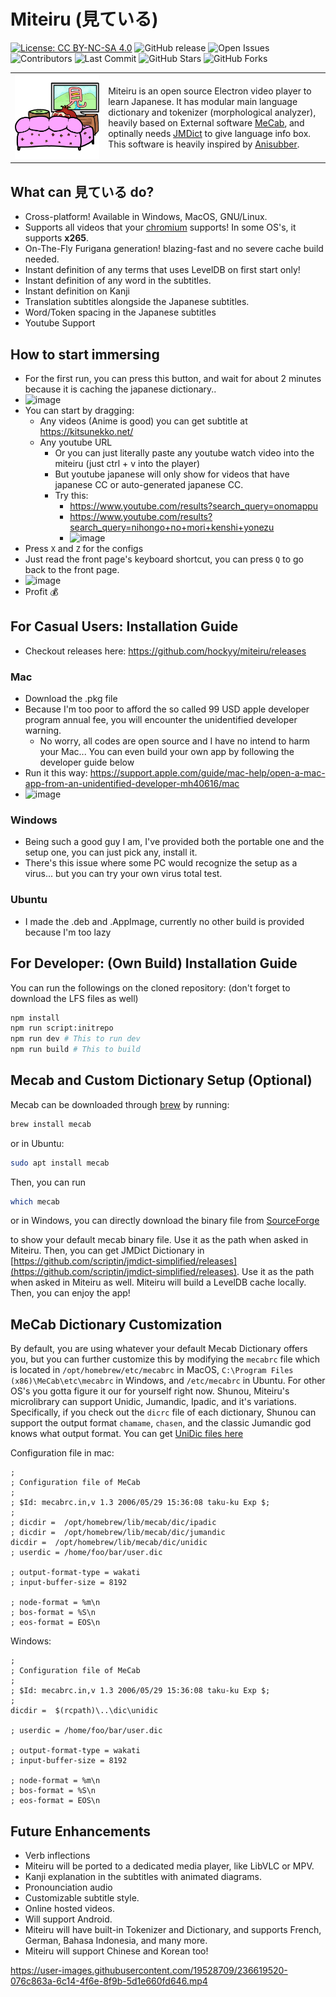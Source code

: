 # Miteiru (見ている)
[![License: CC BY-NC-SA 4.0](https://img.shields.io/badge/License-CC%20BY--NC--SA%204.0-blue.svg)](https://creativecommons.org/licenses/by-nc-sa/4.0/)
![GitHub release](https://img.shields.io/github/release/hockyy/miteiru.svg?color=purple)
![Open Issues](https://img.shields.io/github/issues/hockyy/miteiru?color=green)
![Contributors](https://img.shields.io/github/contributors/hockyy/miteiru)
![Last Commit](https://img.shields.io/github/last-commit/hockyy/miteiru)
![GitHub Stars](https://img.shields.io/github/stars/hockyy/miteiru.svg?color=yellow)
![GitHub Forks](https://img.shields.io/github/forks/hockyy/miteiru.svg)

<table style="border: none;">
  <tr>
    <td><img src="renderer/public/images/logo.png" alt="Miteiru Logo" /></td>
    <td> Miteiru is an open source Electron video player to learn Japanese. It has modular main language dictionary and tokenizer (morphological analyzer), heavily based on External software <a href="https://taku910.github.io/mecab/">MeCab</a>, and optinally needs <a href="https://github.com/scriptin/jmdict-simplified">JMDict</a> to give language info box. This software is heavily inspired by <a href="https://ookii-tsuki.github.io/Anisubber/">Anisubber</a>. </td>
  </tr>
</table>

## What can 見ている do?

- Cross-platform! Available in Windows, MacOS, GNU/Linux.
- Supports all videos that your [chromium](https://www.chromium.org/audio-video/) supports! In some OS's, it supports **x265**.
- On-The-Fly Furigana generation! blazing-fast and no severe cache build needed.
- Instant definition of any terms that uses LevelDB on first start only!
- Instant definition of any word in the subtitles.
- Instant definition on Kanji
- Translation subtitles alongside the Japanese subtitles.
- Word/Token spacing in the Japanese subtitles
- Youtube Support

## How to start immersing

- For the first run, you can press this button, and wait for about 2 minutes because it is caching the japanese dictionary..
- ![image](https://github.com/hockyy/miteiru/assets/19528709/023e464d-ee80-4ddd-9a06-03d525e11e59)
- You can start by dragging:
  - Any videos (Anime is good) you can get subtitle at https://kitsunekko.net/
  - Any youtube URL
    - Or you can just literally paste any youtube watch video into the miteiru (just ctrl + v into the player)
    - But youtube japanese will only show for videos that have japanese CC or auto-generated japanese CC.
    - Try this:
      - https://www.youtube.com/results?search_query=onomappu
      - https://www.youtube.com/results?search_query=nihongo+no+mori+kenshi+yonezu
      - ![image](https://github.com/hockyy/miteiru/assets/19528709/b97c3ef1-18ee-40d4-a0ab-ff7d9de81d66)
- Press `X` and `Z` for the configs
- Just read the front page's keyboard shortcut, you can press `Q` to go back to the front page.
- ![image](https://github.com/hockyy/miteiru/assets/19528709/46cd3065-29cf-4d0a-957b-62ef28386693)
- Profit 💰



## For Casual Users: Installation Guide

- Checkout releases here: https://github.com/hockyy/miteiru/releases

### Mac

- Download the .pkg file
- Because I'm too poor to afford the so called 99 USD apple developer program annual fee, you will encounter the unidentified developer warning.
  - No worry, all codes are open source and I have no intend to harm your Mac... You can even build your own app by following the developer guide below
- Run it this way: https://support.apple.com/guide/mac-help/open-a-mac-app-from-an-unidentified-developer-mh40616/mac
- ![image](https://github.com/hockyy/miteiru/assets/19528709/a440a119-49cf-45f1-8c42-93289d20e01e)

### Windows

- Being such a good guy I am, I've provided both the portable one and the setup one, you can just pick any, install it.
- There's this issue where some PC would recognize the setup as a virus... but you can try your own virus total test.

### Ubuntu

- I made the .deb and .AppImage, currently no other build is provided because I'm too lazy

## For Developer: (Own Build) Installation Guide

You can run the followings on the cloned repository: (don't forget to download the LFS files as well)

```bash
npm install
npm run script:initrepo
npm run dev # This to run dev
npm run build # This to build
```

## Mecab and Custom Dictionary Setup (Optional)

Mecab can be downloaded through [brew](https://brew.sh/) by running:

```bash
brew install mecab
```

or in Ubuntu:

```bash
sudo apt install mecab
```

Then, you can run

```bash
which mecab
```

or in Windows, you can directly download the binary file from [SourceForge](https://sourceforge.net/projects/mecab/)

to show your default mecab binary file. Use it as the path when asked in Miteiru. Then, you can get JMDict Dictionary in [https://github.com/scriptin/jmdict-simplified/releases](https://github.com/scriptin/jmdict-simplified/releases). Use it as the path when asked in Miteiru as well. Miteiru will build a LevelDB cache locally. Then, you can enjoy the app!

## MeCab Dictionary Customization

By default, you are using whatever your default Mecab Dictionary offers you, but you can further customize this by modifying the `mecabrc` file which is located in `/opt/homebrew/etc/mecabrc` in MacOS, `C:\Program Files (x86)\MeCab\etc\mecabrc` in Windows, and `/etc/mecabrc` in Ubuntu. For other OS's you gotta figure it our for yourself right now. Shunou, Miteiru's microlibrary can support Unidic, Jumandic, Ipadic, and it's variations. Specifically, if you check out the `dicrc` file of each dictionary, Shunou can support the output format `chamame`, `chasen`, and the classic Jumandic god knows what output format. You can get [UniDic files here](https://clrd.ninjal.ac.jp/unidic/en/)

Configuration file in mac:
```
;
; Configuration file of MeCab
;
; $Id: mecabrc.in,v 1.3 2006/05/29 15:36:08 taku-ku Exp $;
;
; dicdir =  /opt/homebrew/lib/mecab/dic/ipadic
; dicdir =  /opt/homebrew/lib/mecab/dic/jumandic
dicdir =  /opt/homebrew/lib/mecab/dic/unidic
; userdic = /home/foo/bar/user.dic

; output-format-type = wakati
; input-buffer-size = 8192

; node-format = %m\n
; bos-format = %S\n
; eos-format = EOS\n
```

Windows:
```
;
; Configuration file of MeCab
;
; $Id: mecabrc.in,v 1.3 2006/05/29 15:36:08 taku-ku Exp $;
;
dicdir =  $(rcpath)\..\dic\unidic

; userdic = /home/foo/bar/user.dic

; output-format-type = wakati
; input-buffer-size = 8192

; node-format = %m\n
; bos-format = %S\n
; eos-format = EOS\n
```

## Future Enhancements

- Verb inflections 
- Miteiru will be ported to a dedicated media player, like LibVLC or MPV.
- Kanji explanation in the subtitles with animated diagrams.
- Pronounciation audio
- Customizable subtitle style.
- Online hosted videos.
- Will support Android.
- Miteiru will have built-in Tokenizer and Dictionary, and supports French, German, Bahasa Indonesia, and many more.
- Miteiru will support Chinese and Korean too!



https://user-images.githubusercontent.com/19528709/236619520-076c863a-6c14-4f6e-8f9b-5d1e660fd646.mp4

